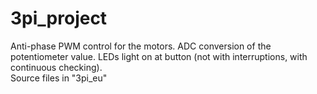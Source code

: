 # 3pi_project
Anti-phase PWM control for the motors. ADC conversion of the potentiometer value. LEDs light on at button (not with interruptions, with continuous checking).<br/>
Source files in "3pi_eu"
